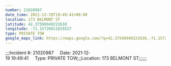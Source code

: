 ```yaml
---
number: 21020987
date_time: 2021-12-19T19:49:41+00:00
location: 173 BELMONT ST
latitude: 42.37598949222638
longitude: -71.15720811819527
type: PRIVATE TOW
google_maps_link: https://maps.google.com/?q=42.37598949222638,-71.15720811819527
---
```


;;;Incident #: 21020987     Date: 2021‐12‐19 19:49:41     Type: PRIVATE TOW;;;Location: 173 BELMONT ST;;;;;;
